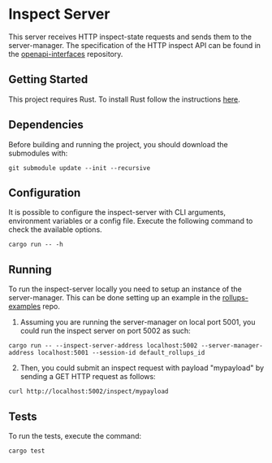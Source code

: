 # Inspect Server

This server receives HTTP inspect-state requests and sends them to the server-manager.
The specification of the HTTP inspect API can be found in the [openapi-interfaces](https://github.com/cartesi/openapi-interfaces/) repository.

## Getting Started

This project requires Rust.
To install Rust follow the instructions [here](https://www.rust-lang.org/tools/install).

## Dependencies

Before building and running the project, you should download the submodules with:

```
git submodule update --init --recursive
```

## Configuration

It is possible to configure the inspect-server with CLI arguments, environment variables or a config file.
Execute the following command to check the available options.

```
cargo run -- -h
```

## Running

To run the inspect-server locally you need to setup an instance of the server-manager.
This can be done setting up an example in the [rollups-examples](../../../../../rollups-examples) repo.

1. Assuming you are running the server-manager on local port 5001, you could run the inspect server on port 5002 as such:

```
cargo run -- --inspect-server-address localhost:5002 --server-manager-address localhost:5001 --session-id default_rollups_id
```

2. Then, you could submit an inspect request with payload "mypayload" by sending a GET HTTP request as follows:

```
curl http://localhost:5002/inspect/mypayload
```

## Tests

To run the tests, execute the command:

```
cargo test
```
